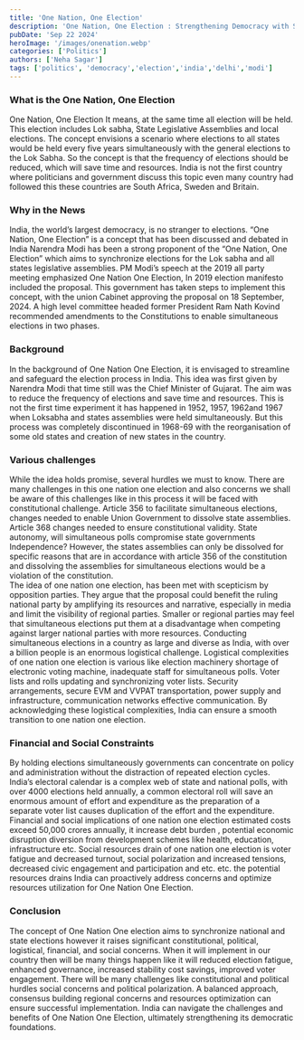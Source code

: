 ```yaml
---
title: 'One Nation, One Election'
description: 'One Nation, One Election : Strengthening Democracy with Synchronized Elections. '
pubDate: 'Sep 22 2024'
heroImage: '/images/onenation.webp'
categories: ['Politics']
authors: ['Neha Sagar']
tags: ['politics', 'democracy','election','india','delhi','modi']
---
```


### What is the One Nation, One Election 
One Nation, One Election It means, at the same time all election will be held. This election includes Lok sabha, State Legislative Assemblies and local elections. The concept envisions a scenario where elections to all states would be held every five years simultaneously with the general elections to the Lok Sabha. So the concept is that the frequency of elections should be reduced, which will save time and resources. India is not the first country where politicians and government discuss this topic even many country had followed this these countries are South Africa, Sweden and Britain. 

### Why in the News

India, the world’s largest democracy, is no stranger to elections. “One Nation, One Election” is a concept that has been discussed and debated in India  Narendra Modi has been a strong proponent of the “One Nation, One Election” which aims to synchronize elections for the Lok sabha and all states legislative assemblies. PM Modi’s speech at the 2019 all party meeting emphasized One Nation One Election, In 2019 election manifesto included the proposal. This government has taken steps to implement this concept, with the union Cabinet approving the proposal on 18 September, 2024. A high level committee headed former President Ram Nath Kovind recommended amendments to the Constitutions to enable simultaneous elections in two phases. 

### Background
In the background of One Nation One Election, it is envisaged to streamline and safeguard the election process in India. This idea was first given by Narendra Modi that time still was the Chief Minister of Gujarat. The aim was to reduce the frequency of elections and save time and resources. This is not the first time experiment it has happened in 1952, 1957, 1962and 1967 when Loksabha  and states assemblies were held simultaneously. But this process was completely discontinued in 1968-69 with the reorganisation of some old states and creation of new states in the country. 

### Various challenges
While the idea holds promise, several hurdles we must to know. There are many challenges in this one nation one election and also concerns we shall be aware of this challenges like in this process it will be faced with constitutional challenge.
 Article 356 to facilitate simultaneous elections, changes needed to enable Union Government to dissolve state assemblies. Article 368 changes needed to ensure constitutional validity. State autonomy, will simultaneous polls compromise state governments Independence? However, the states assemblies can only be dissolved for specific reasons that are in accordance with article 356 of the constitution and dissolving the assemblies for simultaneous elections would be a violation of the constitution.  
The idea of one nation one election, has been met with scepticism by opposition parties. They argue that the proposal could benefit the ruling national party by amplifying its resources and narrative, especially in media and limit the visibility of regional parties. Smaller or regional parties may feel that simultaneous elections put them at a disadvantage when competing against larger national parties with more resources. 
Conducting simultaneous elections in a country as large and diverse as India, with over a billion people is an enormous logistical challenge. Logistical complexities of one nation one election is various like election machinery shortage of electronic voting machine, inadequate staff for simultaneous polls. Voter lists and rolls updating and synchronizing voter lists. Security arrangements, secure EVM and VVPAT transportation, power supply and infrastructure, communication networks effective communication. By acknowledging these logistical complexities, India can ensure a smooth transition to one nation one election. 


### Financial and Social Constraints 
By holding elections simultaneously governments can concentrate on policy and administration without the distraction of repeated election cycles. India’s electoral calendar is a complex web of state and national polls, with over 4000 elections held annually, a common electoral roll will save an enormous amount of effort and expenditure as the preparation of a separate voter list causes duplication of the effort and the expenditure. Financial and social implications of one nation one election estimated costs exceed 50,000 crores annually, it increase debt burden , potential economic disruption diversion from development schemes like health, education, infrastructure etc. 
Social resources drain of one nation one election is voter fatigue and decreased turnout, social polarization and increased tensions, decreased civic engagement and participation and etc. etc. the potential resources drains India can proactively address concerns and optimize resources utilization for One Nation One Election. 

### Conclusion
The concept of One Nation One election aims to synchronize national and state elections however it raises significant constitutional, political, logistical, financial, and social concerns. When it will implement in our country then will be many things happen like it will reduced election fatigue, enhanced governance, increased stability cost savings, improved voter engagement. There will be many challenges like constitutional and political hurdles social concerns and political polarization. A balanced approach, consensus building regional concerns and resources optimization can ensure successful implementation. India can navigate the challenges and benefits of One Nation One Election, ultimately strengthening its democratic foundations.
	

